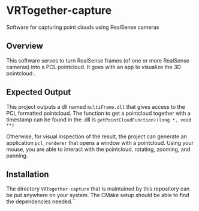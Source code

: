 # VRTogether-capture
Software for capturing point clouds using RealSense cameras

## Overview

This software serves to turn RealSense frames (of one or more RealSense cameras) into a PCL pointcloud. It goes with an app to visualize the 3D pointcloud .

## Expected Output

This project outputs a dll named `multiFrame.dll` that gives access to the PCL formatted pointcloud. The function to get a pointcloud together with a timestamp can be found in the .dll is `getPointCloudFunction)(long *, void **)`

Otherwise, for visual inspection of the result, the project can generate an application `pcl_renderer` that opens a window with a pointcloud. Using your mouse, you are able to interact with the pointcloud, rotating, zooming, and panning.

## Installation

The directory `VRTogether-capture` that is maintained by this repository can be put anywhere on your system.
The CMake setup should be able to find the dependencies needed.``


